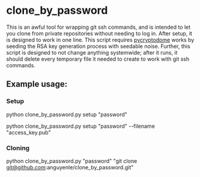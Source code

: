 # clone_by_password
This is an awful tool for wrapping git ssh commands, and is intended to let you clone from private repositories without needing to log in. After setup, it is designed to work in one line. This script requires [pycryptodome](https://pycryptodome.readthedocs.io/en/latest/) works by seeding the RSA key generation process with seedable noise. Further, this script is designed to not change anything systemwide; after it runs, it should delete every temporary file it needed to create to work with git ssh commands.

## Example usage:

### Setup

python clone_by_password.py setup "password"

python clone_by_password.py setup "password" --filename "access_key.pub"

### Cloning
python clone_by_password.py "password" "git clone git@github.com:anguyenle/clone_by_password.git"


